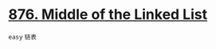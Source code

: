 # [876. Middle of the Linked List](https://leetcode.com/problems/middle-of-the-linked-list/)


`easy` `链表`